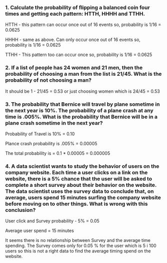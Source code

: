 ### 1. Calculate the probability of flipping a balanced coin four times and getting each pattern: HTTH, HHHH and TTHH.

HTTH - this pattern can occur once out of 16 events so, probability is 1/16 = 0.0625

HHHH - same as above. Can only occur once out of 16 events so, probability is 1/16 = 0.0625

TTHH - This pattern too can occur once so, probability is 1/16  = 0.0625

### 2. If a list of people has 24 women and 21 men, then the probability of choosing a man from the list is 21/45. What is the probability of not choosing a man?

It should be 1 - 21/45 = 0.53 or just choosing women which is 24/45 = 0.53

### 3. The probability that Bernice will travel by plane sometime in the next year is 10%. The probability of a plane crash at any time is .005%. What is the probability that Bernice will be in a plane crash sometime in the next year?

Probability of Travel is 10% = 0.10

Plance crash probability is .005% = 0.00005

The total probability is = 0.1 * 0.00005 = 0.000005

### 4. A data scientist wants to study the behavior of users on the company website. Each time a user clicks on a link on the website, there is a 5% chance that the user will be asked to complete a short survey about their behavior on the website. The data scientist uses the survey data to conclude that, on average, users spend 15 minutes surfing the company website before moving on to other things. What is wrong with this conclusion?

User click and Survey probability - 5% = 0.05

Average user spend = 15 minutes

It seems there is no relationship between Survey and the average time spending. The Survey comes only for 0.05 % for the user which is 5 i 100 users so this is not a right data to find the average timing spend on the website.


